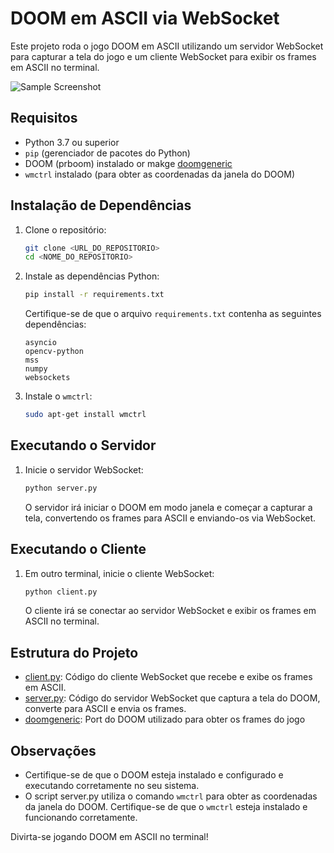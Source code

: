 # DOOM em ASCII via WebSocket

Este projeto roda o jogo DOOM em ASCII utilizando um servidor WebSocket para capturar a tela do jogo e um cliente WebSocket para exibir os frames em ASCII no terminal.

![Sample Screenshot](screens/sample.gif)

## Requisitos

- Python 3.7 ou superior
- `pip` (gerenciador de pacotes do Python)
- DOOM (prboom) instalado or makge [doomgeneric](https://github.com/ozkl/doomgeneric)
- `wmctrl` instalado (para obter as coordenadas da janela do DOOM)

## Instalação de Dependências

1. Clone o repositório:

   ```sh
   git clone <URL_DO_REPOSITORIO>
   cd <NOME_DO_REPOSITORIO>
   ```

2. Instale as dependências Python:

   ```sh
   pip install -r requirements.txt
   ```

   Certifique-se de que o arquivo `requirements.txt` contenha as seguintes dependências:

   ```
   asyncio
   opencv-python
   mss
   numpy
   websockets
   ```

3. Instale o `wmctrl`:

   ```sh
   sudo apt-get install wmctrl
   ```

## Executando o Servidor

1. Inicie o servidor WebSocket:

   ```sh
   python server.py
   ```

   O servidor irá iniciar o DOOM em modo janela e começar a capturar a tela, convertendo os frames para ASCII e enviando-os via WebSocket.

## Executando o Cliente

1. Em outro terminal, inicie o cliente WebSocket:

   ```sh
   python client.py
   ```

   O cliente irá se conectar ao servidor WebSocket e exibir os frames em ASCII no terminal.

## Estrutura do Projeto

- [client.py](http://_vscodecontentref_/1): Código do cliente WebSocket que recebe e exibe os frames em ASCII.
- [server.py](http://_vscodecontentref_/2): Código do servidor WebSocket que captura a tela do DOOM, converte para ASCII e envia os frames.
- [doomgeneric](https://github.com/ozkl/doomgeneric): Port do DOOM utilizado para obter os frames do jogo

## Observações

- Certifique-se de que o DOOM esteja instalado e configurado e executando corretamente no seu sistema.
- O script server.py utiliza o comando `wmctrl` para obter as coordenadas da janela do DOOM. Certifique-se de que o `wmctrl` esteja instalado e funcionando corretamente.

Divirta-se jogando DOOM em ASCII no terminal!
